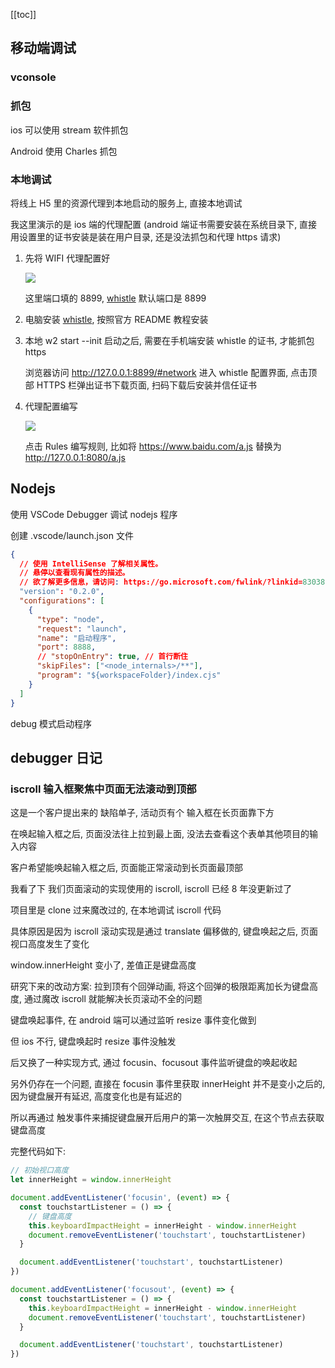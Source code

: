 [[toc]]

## 移动端调试

### vconsole

### 抓包

ios 可以使用 stream 软件抓包

Android 使用 Charles 抓包

### 本地调试

将线上 H5 里的资源代理到本地启动的服务上, 直接本地调试

我这里演示的是 ios 端的代理配置
(android 端证书需要安装在系统目录下, 直接用设置里的证书安装是装在用户目录, 还是没法抓包和代理 https 请求)

1. 先将 WIFI 代理配置好

   ![](https://image.xjq.icu/2024/7/10/1720608110014_%E5%BE%AE%E4%BF%A1%E5%9B%BE%E7%89%87_20240710184141.png)

   这里端口填的 8899, [whistle](https://github.com/avwo/whistle) 默认端口是 8899

2. 电脑安装 [whistle](https://github.com/avwo/whistle), 按照官方 README 教程安装

3. 本地 w2 start --init 启动之后, 需要在手机端安装 whistle 的证书, 才能抓包 https

   浏览器访问 http://127.0.0.1:8899/#network 进入 whistle 配置界面, 点击顶部 HTTPS 栏弹出证书下载页面, 扫码下载后安装并信任证书

4. 代理配置编写

   ![](https://image.xjq.icu/2024/7/10/1720608505663_Snipaste_2024-07-10_18-48-16.png)

   点击 Rules 编写规则, 比如将 https://www.baidu.com/a.js 替换为 http://127.0.0.1:8080/a.js

## Nodejs

使用 VSCode Debugger 调试 nodejs 程序

创建 .vscode/launch.json 文件

```json
{
  // 使用 IntelliSense 了解相关属性。
  // 悬停以查看现有属性的描述。
  // 欲了解更多信息，请访问: https://go.microsoft.com/fwlink/?linkid=830387
  "version": "0.2.0",
  "configurations": [
    {
      "type": "node",
      "request": "launch",
      "name": "启动程序",
      "port": 8888,
      // "stopOnEntry": true, // 首行断住
      "skipFiles": ["<node_internals>/**"],
      "program": "${workspaceFolder}/index.cjs"
    }
  ]
}
```

debug 模式启动程序

## debugger 日记

### iscroll 输入框聚焦中页面无法滚动到顶部

这是一个客户提出来的 缺陷单子, 活动页有个 输入框在长页面靠下方

在唤起输入框之后, 页面没法往上拉到最上面, 没法去查看这个表单其他项目的输入内容

客户希望能唤起输入框之后, 页面能正常滚动到长页面最顶部

我看了下 我们页面滚动的实现使用的 iscroll, iscroll 已经 8 年没更新过了

项目里是 clone 过来魔改过的, 在本地调试 iscroll 代码

具体原因是因为 iscroll 滚动实现是通过 translate 偏移做的, 键盘唤起之后, 页面视口高度发生了变化

window.innerHeight 变小了, 差值正是键盘高度

研究下来的改动方案: 拉到顶有个回弹动画, 将这个回弹的极限距离加长为键盘高度, 通过魔改 iscroll 就能解决长页滚动不全的问题

键盘唤起事件, 在 android 端可以通过监听 resize 事件变化做到

但 ios 不行, 键盘唤起时 resize 事件没触发

后又换了一种实现方式, 通过 focusin、focusout 事件监听键盘的唤起收起

另外仍存在一个问题, 直接在 focusin 事件里获取 innerHeight 并不是变小之后的, 因为键盘展开有延迟, 高度变化也是有延迟的

所以再通过 触发事件来捕捉键盘展开后用户的第一次触屏交互, 在这个节点去获取键盘高度

完整代码如下:

```js
// 初始视口高度
let innerHeight = window.innerHeight

document.addEventListener('focusin', (event) => {
  const touchstartListener = () => {
    // 键盘高度
    this.keyboardImpactHeight = innerHeight - window.innerHeight
    document.removeEventListener('touchstart', touchstartListener)
  }

  document.addEventListener('touchstart', touchstartListener)
})

document.addEventListener('focusout', (event) => {
  const touchstartListener = () => {
    this.keyboardImpactHeight = innerHeight - window.innerHeight
    document.removeEventListener('touchstart', touchstartListener)
  }

  document.addEventListener('touchstart', touchstartListener)
})
```
